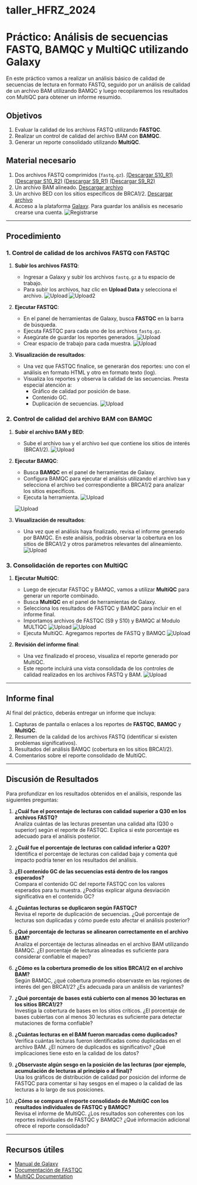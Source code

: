 # taller_HFRZ_2024


# Práctico: Análisis de secuencias FASTQ, BAMQC y MultiQC utilizando Galaxy

En este práctico vamos a realizar un análisis básico de calidad de secuencias de lectura en formato FASTQ, seguido por un análisis de calidad de un archivo BAM utilizando BAMQC y luego recopilaremos los resultados con MultiQC para obtener un informe resumido.

## Objetivos

1. Evaluar la calidad de los archivos FASTQ utilizando **FASTQC**.
2. Realizar un control de calidad del archivo BAM con **BAMQC**.
3. Generar un reporte consolidado utilizando **MultiQC**.

## Material necesario

1. Dos archivos FASTQ comprimidos (`fastq.gz`). [(Descargar S10_R1)](CLASE1/data/S10.R1.fastq.gz)  [(Descargar S10_R2)](CLASE1/data/S10.R2.fastq.gz)  [(Descargar S9_R1)](CLASE1/data/S9.R1.fastq.gz)  [(Descargar S9_R2)](CLASE1/data/S9.R2.fastq.gz)
2. Un archivo BAM alineado. [Descargar archivo](CLASE1/data/S11.aln.bam)
3. Un archivo BED con los sitios específicos de BRCA1/2. [Descargar archivo](CLASE1/data/AmpliSeq_BRCA_hg38_new.bed)
4. Acceso a la plataforma [Galaxy](https://usegalaxy.org/). Para guardar los análisis es necesario crearse una cuenta.
![Registrarse](CLASE1/images/galaxy1.png)


---

## Procedimiento

### 1. Control de calidad de los archivos FASTQ con FASTQC

1. **Subir los archivos FASTQ**:
    - Ingresar a Galaxy y subir los archivos `fastq.gz` a tu espacio de trabajo. 
    - Para subir los archivos, haz clic en **Upload Data** y selecciona el archivo.
    ![Upload](CLASE1/images/galaxy2.png)
    ![Upload2](CLASE1/images/galaxy3.0.png)

2. **Ejecutar FASTQC**:
    - En el panel de herramientas de Galaxy, busca **FASTQC** en la barra de búsqueda.
    - Ejecuta FASTQC para cada uno de los archivos `fastq.gz`.
    - Asegúrate de guardar los reportes generados.
      ![Upload](CLASE1/images/galaxy3.png)
    - Crear espacio de trabajo para cada muestra. 
      ![Upload](CLASE1/images/galaxy4.png)
     

3. **Visualización de resultados**:
    - Una vez que FASTQC finalice, se generarán dos reportes: uno con el análisis en formato HTML y otro en formato texto (log).
    - Visualiza los reportes y observa la calidad de las secuencias. Presta especial atención a:
        - Gráfico de calidad por posición de base.
        - Contenido GC.
        - Duplicación de secuencias.
          ![Upload](CLASE1/images/Result_fastQC.png)

### 2. Control de calidad del archivo BAM con BAMQC

1. **Subir el archivo BAM y BED**:
    - Sube el archivo `bam` y el archivo `bed` que contiene los sitios de interés (BRCA1/2).
    ![Upload](CLASE1/images/bamqc1.png)
2. **Ejecutar BAMQC**:
    - Busca **BAMQC** en el panel de herramientas de Galaxy.
    - Configura BAMQC para ejecutar el análisis utilizando el archivo `bam` y selecciona el archivo `bed` correspondiente a BRCA1/2 para analizar los sitios específicos.
    - Ejecuta la herramienta.
    ![Upload](CLASE1/images/bamqc2.png)

    ![Upload](CLASE1/images/bamqc3.png)

3. **Visualización de resultados**:
    - Una vez que el análisis haya finalizado, revisa el informe generado por BAMQC. En este análisis, podrás observar la cobertura en los sitios de BRCA1/2 y otros parámetros relevantes del alineamiento.
      ![Upload](CLASE1/images/bamqc4.png)

### 3. Consolidación de reportes con MultiQC

1. **Ejecutar MultiQC**:
    - Luego de ejecutar FASTQC y BAMQC, vamos a utilizar **MultiQC** para generar un reporte combinado.
    - Busca **MultiQC** en el panel de herramientas de Galaxy.
    - Selecciona los resultados de FASTQC y BAMQC para incluir en el informe final.
    - Importamos archivos de FASTQC (S9 y S10) y BAMQC al Modulo MULTIQC
     ![Upload](CLASE1/images/multiqc2.0.png)
     ![Upload](CLASE1/images/multiqc2.png)
    - Ejecuta MultiQC. Agregamos reportes de FASTQ y BAMQC
      ![Upload](CLASE1/images/multiqc3.png)

2. **Revisión del informe final**:
    - Una vez finalizado el proceso, visualiza el reporte generado por MultiQC.
    - Este reporte incluirá una vista consolidada de los controles de calidad realizados en los archivos FASTQ y BAM.
      ![Upload](CLASE1/images/multiqc4.png)

---

## Informe final

Al final del práctico, deberás entregar un informe que incluya:

1. Capturas de pantalla o enlaces a los reportes de **FASTQC**, **BAMQC** y **MultiQC**.
2. Resumen de la calidad de los archivos FASTQ (identificar si existen problemas significativos).
3. Resultados del análisis BAMQC (cobertura en los sitios BRCA1/2).
4. Comentarios sobre el reporte consolidado de MultiQC.

---

## Discusión de Resultados

Para profundizar en los resultados obtenidos en el análisis, responde las siguientes preguntas:

1. **¿Cuál fue el porcentaje de lecturas con calidad superior a Q30 en los archivos FASTQ?**  
   Analiza cuántas de las lecturas presentan una calidad alta (Q30 o superior) según el reporte de FASTQC. Explica si este porcentaje es adecuado para el análisis posterior.

2. **¿Cuál fue el porcentaje de lecturas con calidad inferior a Q20?**  
   Identifica el porcentaje de lecturas con calidad baja y comenta qué impacto podría tener en los resultados del análisis.

3. **¿El contenido GC de las secuencias está dentro de los rangos esperados?**  
   Compara el contenido GC del reporte FASTQC con los valores esperados para tu muestra. ¿Podrías explicar alguna desviación significativa en el contenido GC?

4. **¿Cuántas lecturas se duplicaron según FASTQC?**  
   Revisa el reporte de duplicación de secuencias. ¿Qué porcentaje de lecturas son duplicadas y cómo puede esto afectar el análisis posterior?

5. **¿Qué porcentaje de lecturas se alinearon correctamente en el archivo BAM?**  
   Analiza el porcentaje de lecturas alineadas en el archivo BAM utilizando BAMQC. ¿El porcentaje de lecturas alineadas es suficiente para considerar confiable el mapeo?

6. **¿Cómo es la cobertura promedio de los sitios BRCA1/2 en el archivo BAM?**  
   Según BAMQC, ¿qué cobertura promedio observaste en las regiones de interés del gen BRCA1/2? ¿Es adecuada para un análisis de variantes?

7. **¿Qué porcentaje de bases está cubierto con al menos 30 lecturas en los sitios BRCA1/2?**  
   Investiga la cobertura de bases en los sitios críticos. ¿El porcentaje de bases cubiertas con al menos 30 lecturas es suficiente para detectar mutaciones de forma confiable?

8. **¿Cuántas lecturas en el BAM fueron marcadas como duplicados?**  
   Verifica cuántas lecturas fueron identificadas como duplicadas en el archivo BAM. ¿El número de duplicados es significativo? ¿Qué implicaciones tiene esto en la calidad de los datos?

9. **¿Observaste algún sesgo en la posición de las lecturas (por ejemplo, acumulación de lecturas al principio o al final)?**  
   Usa los gráficos de distribución de calidad por posición del informe de FASTQC para comentar si hay sesgos en el mapeo o la calidad de las lecturas a lo largo de sus posiciones.

10. **¿Cómo se compara el reporte consolidado de MultiQC con los resultados individuales de FASTQC y BAMQC?**  
    Revisa el informe de MultiQC. ¿Los resultados son coherentes con los reportes individuales de FASTQC y BAMQC? ¿Qué información adicional ofrece el reporte consolidado?

---

## Recursos útiles

- [Manual de Galaxy](https://galaxyproject.org/learn/)
- [Documentación de FASTQC](https://www.bioinformatics.babraham.ac.uk/projects/fastqc/)
- [MultiQC Documentation](https://multiqc.info/)

